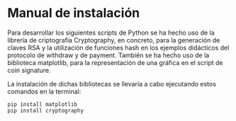 # Manual de instalación

Para desarrollar los siguientes scripts de Python se ha hecho uso de la librería de criptografía Cryptography, en concreto, para la generación de claves RSA y la utilización de funciones hash en los ejemplos didácticos del protocolo de withdraw y de payment. También se ha hecho uso de la biblioteca matplotlib, para la representación de una gráfica en el script de coin signature. 

La instalación de dichas bibliotecas se llevaría a cabo ejecutando estos comandos en la terminal: 
	
	pip install matplotlib
	pip install cryptography


